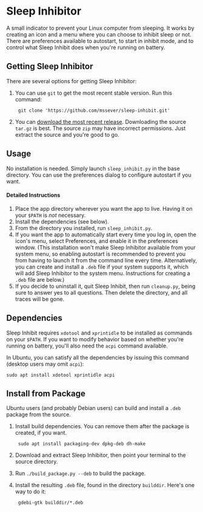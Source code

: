 # Sleep Inhibitor
A small indicator to prevent your Linux computer from sleeping. It works by
creating an icon and a menu where you can choose to inhibit sleep or not. There
are preferences available to autostart, to start in inhibit mode, and to control
what Sleep Inhibit does when you're running on battery.

## Getting Sleep Inhibitor
There are several options for getting Sleep Inhibitor:

1. You can use `git` to get the most recent stable version. Run this command:

        git clone 'https://github.com/mssever/sleep-inhibit.git'

2. You can [download the most recent release](https://github.com/mssever/sleep-inhibit/releases/latest). Downloading the source `tar.gz` is best. The source `zip` may have incorrect permissions. Just extract the source and you're good to go.

## Usage
No installation is needed. Simply launch `sleep_inhibit.py` in the base directory.
You can use the preferences dialog to configure autostart if you want.

#### Detailed Instructions

1. Place the app directory wherever you want the app to live. Having it on your `$PATH` is *not* necessary.
2. Install the dependencies (see below).
3. From the directory you installed, run `sleep_inhibit.py`.
4. If you want the app to automatically start every time you log in, open the icon's menu, select Preferences, and enable it in the preferences window. (This installation won't make Sleep Inhibitor available from your system menu, so enabling autostart is recommended to prevent you from having to launch it from the command line every time. Alternatively, you can create and install a `.deb` file if your system supports it, which will add Sleep Inhibitor to the system menu. Instructions for creating a `.deb` file are below.)
5. If you decide to uninstall it, quit Sleep Inhibit, then run `cleanup.py`, being sure to answer yes to all questions. Then delete the directory, and all traces will be gone.

## Dependencies
Sleep Inhibit requires `xdotool` and `xprintidle` to be installed as commands on
your `$PATH`. If you want to modify behavior based on whether you're running on
battery, you'll also need the `acpi` command available.

In Ubuntu, you can satisfy all the dependencies by issuing this command (desktop users may omit `acpi`):

    sudo apt install xdotool xprintidle acpi

## Install from Package
Ubuntu users (and probably Debian users) can build and install a `.deb` package from the source.

1. Install build dependencies. You can remove them after the package is created, if you want.

        sudo apt install packaging-dev dpkg-deb dh-make

2. Download and extract Sleep Inhibitor, then point your terminal to the source directory.
3. Run `./build_package.py --deb` to build the package.
4. Install the resulting `.deb` file, found in the directory `builddir`. Here's one way to do it:

        gdebi-gtk builddir/*.deb
